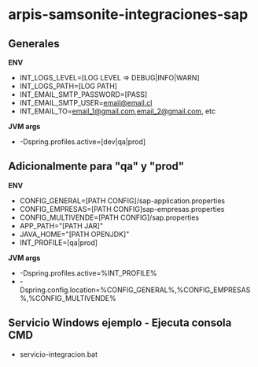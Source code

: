 # arpis-samsonite-integraciones-sap

## Generales

**ENV**
- INT_LOGS_LEVEL=[LOG LEVEL => DEBUG|INFO|WARN]
- INT_LOGS_PATH=[LOG PATH]
- INT_EMAIL_SMTP_PASSWORD=[PASS]
- INT_EMAIL_SMTP_USER=email@email.cl
- INT_EMAIL_TO=email_1@gmail.com,email_2@gmail.com, etc

**JVM args**
- -Dspring.profiles.active=[dev|qa|prod]

## Adicionalmente para "qa" y "prod"

**ENV**
- CONFIG_GENERAL=[PATH CONFIG]/sap-application.properties
- CONFIG_EMPRESAS=[PATH CONFIG]sap-empresas.properties
- CONFIG_MULTIVENDE=[PATH CONFIG]/sap.properties
- APP_PATH="[PATH JAR]"
- JAVA_HOME="[PATH OPENJDK]"
- INT_PROFILE=[qa|prod]

**JVM args**
- -Dspring.profiles.active=%INT_PROFILE%
- -Dspring.config.location=%CONFIG_GENERAL%,%CONFIG_EMPRESAS%,%CONFIG_MULTIVENDE%

## Servicio Windows ejemplo - Ejecuta consola CMD
- servicio-integracion.bat
